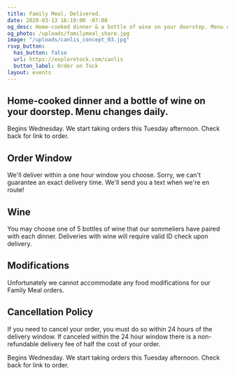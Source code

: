 ```yaml
---
title: Family Meal, Delivered.
date: 2020-03-13 16:19:00 -07:00
og_desc: Home-cooked dinner & a bottle of wine on your doorstep. Menu changes daily.
og_photo: /uploads/familymeal_share.jpg
image: "/uploads/canlis_concept_03.jpg"
rsvp_button:
  has_button: false
  url: https://exploretock.com/canlis
  button_label: Order on Tock
layout: events
---
```


<h2 class="Display2 mb4">Home-cooked dinner and a bottle of wine on your doorstep. Menu changes daily.</h2>

Begins Wednesday. We start taking orders this Tuesday afternoon. Check back for link to order.

<div class="Divider mb4 op30"></div>

<h2 class="Caption mb4">Order Window</h2>

We'll deliver within a one hour window you choose. Sorry, we can't guarantee an exact delivery time. We'll send you a text when we're en route!

<h2 class="Caption mb4">Wine</h2>

You may choose one of 5 bottles of wine that our sommeliers have paired with each dinner. Deliveries with wine will require valid ID check upon delivery.

<h2 class="Caption mb4">Modifications</h2>

Unfortunately we cannot accommodate any food modifications for our Family Meal orders.

<h2 class="Caption mb4">Cancellation Policy</h2>

If you need to cancel your order, you must do so within 24 hours of the delivery window. If canceled within the 24 hour window there is a non-refundable delivery fee of half the cost of your order.

<div class="Divider mb4 op30"></div>
<!--
<div class="EventsButton mb8 mt4">
  <a class="Caption" href="https://exploretock.com/canlis">
    Order on Tock
  </a>
</div> -->

Begins Wednesday. We start taking orders this Tuesday afternoon. Check back for link to order.






